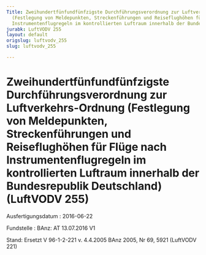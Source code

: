 ```yaml
---
Title: Zweihundertfünfundfünfzigste Durchführungsverordnung zur Luftverkehrs-Ordnung
  (Festlegung von Meldepunkten, Streckenführungen und Reiseflughöhen für Flüge nach
  Instrumentenflugregeln im kontrollierten Luftraum innerhalb der Bundesrepublik Deutschland)
jurabk: LuftVODV 255
layout: default
origslug: luftvodv_255
slug: luftvodv_255

---
```


# Zweihundertfünfundfünfzigste Durchführungsverordnung zur Luftverkehrs-Ordnung (Festlegung von Meldepunkten, Streckenführungen und Reiseflughöhen für Flüge nach Instrumentenflugregeln im kontrollierten Luftraum innerhalb der Bundesrepublik Deutschland) (LuftVODV 255)

Ausfertigungsdatum
:   2016-06-22

Fundstelle
:   BAnz: AT 13.07.2016 V1

Stand: Ersetzt V 96-1-2-221 v. 4.4.2005 BAnz 2005, Nr 69, 5921 (LuftVODV 221)

